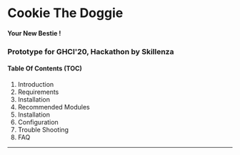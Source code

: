<div>
<h1>Cookie The Doggie </h1>
<h4> Your New Bestie !</h4>
</div>

<h3> Prototype for GHCI'20, Hackathon by Skillenza </h3>

<h4>Table Of Contents (TOC) </h4>
<ol>
  <li>Introduction</li>
  <li>Requirements</li>
  <li>Installation</li>
  <li>Recommended Modules</li>
  <li>Installation</li>
  <li>Configuration</li>
  <li>Trouble Shooting</li>
  <li>FAQ</li>
 </ol>
  
  <hr>
  





